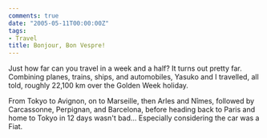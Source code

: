 ```yaml
---
comments: true
date: "2005-05-11T00:00:00Z"
tags:
- Travel
title: Bonjour, Bon Vespre!
---
```


Just how far can you travel in a week and a half? It turns out pretty far.
Combining planes, trains, ships, and automobiles, Yasuko and I travelled, all
told, roughly 22,100 km over the Golden Week holiday.  
  
  
From Tokyo to Avignon, on to Marseille, then Arles and Nîmes, followed by
Carcassonne, Perpignan, and Barcelona, before heading back to Paris and home to
Tokyo in 12 days wasn't bad… Especially considering the car was a Fiat.
